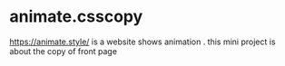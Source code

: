 # animate.csscopy
https://animate.style/  is a website shows animation . this mini project is  about the copy of  front page 
